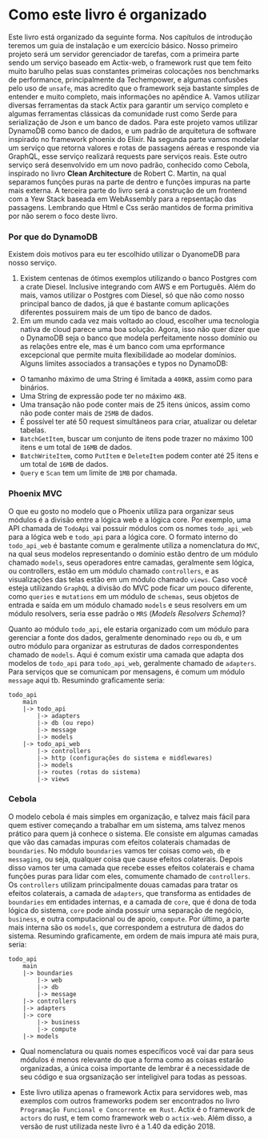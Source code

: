# Como este livro é organizado

Este livro está organizado da seguinte forma. Nos capítulos de introdução teremos um guia de instalação e um exercício básico. Nosso primeiro projeto será um servidor gerenciador de tarefas, com a primeira parte sendo um serviço baseado em Actix-web, o framework rust que tem feito muito barulho pelas suas constantes primeiras colocações nos benchmarks de performance, principalmente da Techempower, e algumas confusões pelo uso de `unsafe`, mas acredito que o framework seja bastante simples de entender e muito completo, mais informações no apêndice A. Vamos utilizar diversas ferramentas da stack Actix para garantir um serviço completo e algumas ferramentas clássicas da comunidade rust como Serde para serialização de Json e um banco de dados. Para este projeto vamos utilizar DynamoDB como banco de dados, e um padrão de arquitetura de software inspirado no framework phoenix do Elixir. Na segunda parte vamos modelar um serviço que retorna valores e rotas de passagens aéreas e responde via GraphQL, esse serviço realizará requests pare serviços reais. Este outro serviço será desenvolvido em um novo padrão, conhecido como Cebola, inspirado no livro **Clean Architecture** de Robert C. Martin, na qual separamos funções puras na parte de dentro e funções impuras na parte mais externa. A terceira parte do livro será a construção de um frontend com a Yew Stack baseada em WebAssembly para a repsentação das passagens. Lembrando que Html e Css serão mantidos de forma primitiva por não serem o foco deste livro.

 ### Por que do DynamoDB 
 
 Existem dois motivos para eu ter escolhido utilizar o DyanomeDB para nosso serviço.
 1. Existem centenas de ótimos exemplos utilizando o banco Postgres com a crate Diesel. Inclusive integrando com AWS e em Português. Além do mais, vamos utilizar o Postgres com Diesel, só que não como nosso principal banco de dados, já que é bastante comum aplicações diferentes possuirem mais de um tipo de banco de dados.
 2. Em um mundo cada vez mais voltado ao cloud, escolher uma tecnologia nativa de cloud parece uma boa solução.
 Agora, isso não quer dizer que o DynamoDB seja o banco que modela perfeitamente nosso domínio ou as relações entre ele, mas é um banco com uma eprformance excepcional que permite muita flexibilidade ao modelar domínios. Alguns limites associados a transações e typos no DynamoDB:
 * O tamanho máximo de uma String é limitada a `400KB`, assim como para binários. 
 * Uma String de expressão pode ter no máximo `4KB`.
 * Uma transação não pode conter mais de 25 itens únicos, assim como não pode conter mais de `25MB` de dados.
 * É possível ter até 50 request simultâneos para criar, atualizar ou deletar tabelas.
 * `BatchGetItem`, buscar um conjunto de itens pode trazer no máximo 100 itens e um total de `16MB` de dados.
 * `BatchWriteItem`, como `PutItem` e `DeleteItem` podem conter até 25 itens e um total de `16MB` de dados.
 * `Query` e `Scan` tem um limite de `1MB` por chamada.

### Phoenix MVC
 
O que eu gosto no modelo que o Phoenix utiliza para organizar seus módulos é a divisão entre a lógica web e a lógica core. Por exemplo, uma API chamada de `TodoApi` vai possuir módulos com os nomes `todo_api_web` para a lógica web e `todo_api` para a lógica core. O formato interno do `todo_api_web` é bastante comum e geralmente utiliza a nomenclatura do `MVC`, na qual seus modelos representando o domínio estão dentro de um módulo chamado `models`, seus operadores entre camadas, geralmente sem lógica, ou controllers, estão em um módulo chamado `controllers`, e as visualizações das telas estão em um módulo chamado `views`. Caso você esteja utilizando `GraphQL` a divisão do MVC pode ficar um pouco diferente, como `queries` e `mutations` em um módulo de `schemas`, seus objetos de entrada e saída em um módulo chamado `models` e seus resolvers em um módulo resolvers, seria esse padrão o `MRS` (*Models Resolvers Schema*)?

Quanto ao módulo `todo_api`, ele estaria organizado com um módulo para gerenciar a fonte dos dados, geralmente denominado `repo` ou `db`, e um outro módulo para organizar as estruturas de dados correspondentes chamado de `models`. Aqui é comum existir uma camada que adapta dos modelos de `todo_api` para `todo_api_web`, geralmente chamado de `adapters`. Para serviços que se comunicam por mensagens, é comum um módulo `message` aqui tb. Resumindo graficamente seria:

```
todo_api
    main
    |-> todo_api
        |-> adapters
        |-> db (ou repo)
        |-> message
        |-> models
    |-> todo_api_web
        |-> controllers
        |-> http (configurações do sistema e middlewares)
        |-> models
        |-> routes (rotas do sistema)
        |-> views
```

### Cebola

O modelo cebola é mais simples em organização, e talvez mais fácil para quem estiver começando a trabalhar em um sistema, ams talvez menos prático para quem já conhece o sistema. Ele consiste em algumas camadas que vão das camadas impuras com efeitos colaterais chamadas de `boundaries`. No módulo `boundaries` vamos ter coisas como `web`, `db` e `messaging`, ou seja, qualquer coisa que cause efeitos colaterais. Depois disso vamos ter uma camada que recebe esses efeitos colaterais e chama funções puras para lidar com eles, comumente chamado de `controllers`. Os `controllers` utilizam principalmente douas camadas para tratar os efeitos colaterais, a camada de `adapters`, que transforma as entidades de `boundaries` em entidades internas, e a camada de `core`, que é dona de toda lógica do sistema, `core` pode ainda possuir uma separação de negócio, `business`, e outra computacional ou de apoio, `compute`. Por último, a parte mais interna são os `models`, que correspondem a estrutura de dados do sistema. Resumindo graficamente, em ordem de mais impura até mais pura, seria:

```
todo_api
    main
    |-> boundaries
        |-> web
        |-> db
        |-> message
    |-> controllers
    |-> adapters
    |-> core 
        |-> business
        |-> compute
    |-> models
```

* Qual nomenclatura ou quais nomes específicos você vai dar para seus módulos é menos relevante do que a forma como as coisas estarão organizadas, a única coisa importante de lembrar é a necessidade de seu código e sua orgsanização ser inteligivel para todas as pessoas.

* Este livro utiliza apenas o framework Actix para servidores web, mas exemplos com outros frameworks podem ser encontrados no livro `Programação Funcional e Concorrente em Rust`. Actix é o framework de `actors` do rust, e tem como framework web o `actix-web`. Além disso, a versão de rust utilizada neste livro é a 1.40 da edição 2018.
